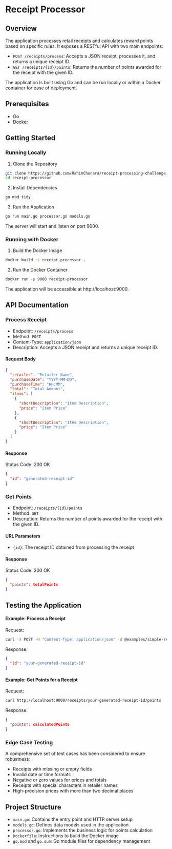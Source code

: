 # Receipt Processor

## Overview
The application processes retail receipts and calculates reward points based on specific rules. It exposes a RESTful API with two main endpoints:

- `POST /receipts/process`: Accepts a JSON receipt, processes it, and returns a unique receipt ID.
- `GET /receipts/{id}/points`: Returns the number of points awarded for the receipt with the given ID.

The application is built using Go and can be run locally or within a Docker container for ease of deployment.

## Prerequisites
- Go 
- Docker

## Getting Started

### Running Locally

1. Clone the Repository
```bash
git clone https://github.com/RahimChunara/receipt-processing-challenge.git
cd receipt-processor
```

2. Install Dependencies
```bash
go mod tidy
```

3. Run the Application
```bash
go run main.go processor.go models.go
```

The server will start and listen on port 9000.

### Running with Docker

1. Build the Docker Image
```bash
docker build -t receipt-processor .
```

2. Run the Docker Container
```bash
docker run -p 9000 receipt-processor
```

The application will be accessible at http://localhost:9000.

## API Documentation

### Process Receipt
- Endpoint: `/receipts/process`
- Method: `POST`
- Content-Type: `application/json`
- Description: Accepts a JSON receipt and returns a unique receipt ID.

#### Request Body
```json
{
  "retailer": "Retailer Name",
  "purchaseDate": "YYYY-MM-DD",
  "purchaseTime": "HH:MM",
  "total": "Total Amount",
  "items": [
    {
      "shortDescription": "Item Description",
      "price": "Item Price"
    },
    {
      "shortDescription": "Item Description",
      "price": "Item Price"
    }
  ]
}
```

#### Response
Status Code: 200 OK
```json
{
  "id": "generated-receipt-id"
}
```

### Get Points
- Endpoint: `/receipts/{id}/points`
- Method: `GET`
- Description: Returns the number of points awarded for the receipt with the given ID.

#### URL Parameters
- `{id}`: The receipt ID obtained from processing the receipt

#### Response
Status Code: 200 OK
```json
{
  "points": totalPoints
}
```

## Testing the Application

#### Example: Process a Receipt
Request:
```bash
curl -X POST -H "Content-Type: application/json" -d @examples/simple-receipt.json http://localhost:9000/receipts/process
```

Response:
```json
{
  "id": "your-generated-receipt-id"
}
```

#### Example: Get Points for a Receipt
Request:
```bash
curl http://localhost:9000/receipts/your-generated-receipt-id/points
```

Response:
```json
{
  "points": calculatedPoints
}
```

### Edge Case Testing
A comprehensive set of test cases has been considered to ensure robustness:

- Receipts with missing or empty fields
- Invalid date or time formats
- Negative or zero values for prices and totals
- Receipts with special characters in retailer names
- High-precision prices with more than two decimal places

## Project Structure

- `main.go`: Contains the entry point and HTTP server setup
- `models.go`: Defines data models used in the application
- `processor.go`: Implements the business logic for points calculation
- `Dockerfile`: Instructions to build the Docker image
- `go.mod` and `go.sum`: Go module files for dependency management
